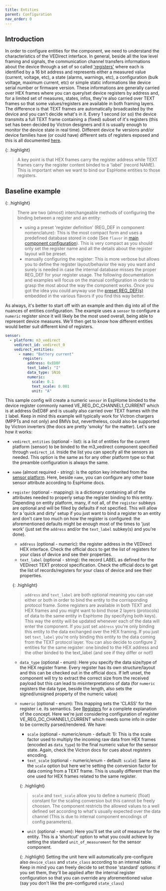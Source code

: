 ```yaml
---
title: Entities
parent: Configuration
nav_order: 0
---
```


## Introduction

In order to configure entities for the component, we need to understand the characteristics of the VEDirect interface. In general, beside all the low level framing and signals, the communication channel transfers informations about the device through a set of so called ['registers'](Registers) where each is identified by a 16 bit address and represents either a measured value (current, voltage, etc), a state (alarms, warnings, etc), a configuration (bulk voltage, maximum current, etc) or simple static informations like device serial number or firmware version.
These informations are generally carried over HEX frames where you can query/set device registers by address and, for a limited set of measures, states, infos, they're also carried over TEXT frames so that some values/registers are available in both framing layers. The difference is that TEXT frames are automatically broadcasted by the device and you can't decide what's in it. Every 1 second (or so) the device transmits a full TEXT frame containing a (fixed) subset of it's registers (this set has been decided by Victron designers and it is usually enough to monitor the device state in real time). Different device fw versions and/or device families have (or could have) different sets of registers exposed and this is all documented [here](https://www.victronenergy.com/upload/documents/VE.Direct-Protocol-3.33.pdf).

{: .highlight}

> A key point is that HEX frames carry the register address while TEXT frames carry the register content binded to a 'label' (record NAME). This is important when we want to bind our EspHome entities to those registers.

## Baseline example

{: .highlight}

> There are two (almost) interchangeable methods of configuring the binding between a register and an entity:
> - using a preset 'register definition' (REG_DEF in component nomenclature): This is the most compact form and uses a predefined database stored in code (See `flavor` in [main component configuration](Configuration)). This is very compact as you should only set the register name and all the details about the register layout will be preset.
> - manually configuring the register: This is more verbose but allows you to define the register layout/behavior the way you want and surely is needed in case the internal database misses the proper REG_DEF for your register usage.
> The following documentation and examples will focus on the manual configuration in order to grasp the most about the way the component works. Once you got the idea you could anyway use the [preset REG_DEF(s)](/configuration/regdefs) embedded in the various flavors if you find this way better.

As always, it's better to start off with an example and then dig into all of the nuances of entities configuration.
The example uses a `sensor` to configure a `numeric` register since it will likely be the most used overall, being able to represent device measures. We'll then get to know how different entities would better suit different kind of registers.

```yaml
sensor:
  - platform: m3_vedirect
    vedirect_id: vedirect_0
    vedirect_entities:
      - name: "Battery current"
        register:
          address: 0xED8F
          text_label: "I"
          data_type: SN16
          numeric:
            scale: 0.1
            text_scale: 0.001
            unit: "A"
```

This sample config will create a numeric `sensor` in EspHome binded to the device register commonly named VE_REG_DC_CHANNEL1_CURRENT which is at address 0xED8F and is usually also carried over TEXT frames with the `I` label. Keep in mind this example will typically work for Victron chargers (MPPTs and not only) and BMVs but, nevertheless, could also be supported by Victron inverters (the docs are pretty 'smoky' for the matter). Let's see how it works:

- `vedirect_entities` (optional - list): is a list of entities for the current platform (sensor) to be binded to the m3_vedirect component specified through `vedirect_id`. Inside the list you can specify all the sensors as needed. This option is the same as for any other platform type so that the preamble configuration is always the same.
- `name` (almost required - string): is the option key inherited from the [sensor platform](https://esphome.io/components/sensor/). Here, beside `name`, you can configure any other base sensor attribute according to EspHome docs.
- `register` (optional - mapping): is a dictionary containing all of the attributes needed to properly setup the register binding to this entity. Depending on entity platform, many, if not all, of the `register` subkeys are optional and will be filled by defaults if not specified. This will allow for a 'quick and dirty' setup if you just want to bind a register to an entity and don't care too much on how the register is configured: the aforementioned defaults might be enough most of the times to 'just work' (just set the `address` and/or the `text_label` subkey(s) and you're done).

  - `address` (optional - numeric): the register address in the VEDirect HEX interface. Check the official docs to get the list of registers for your class of device and see their properties.
  - `text_label` (optional - string): the record LABEL as defined for the VEDirect TEXT protocol specification. Check the official docs to get the list of records/registers for your class of device and see their properties.

  {: .highlight}

  > `address` and `text_label` are both optional meaning you can use either or both in order to bind the entity to the corrisponding protocol frame. Some registers are available in both TEXT and HEX frames and you might want to bind those 2 layers (protocols) of data to the same entity in EspHome (by specifying both keys). This way the entity will be updated whenever each of the data will enter the component. If you just set `address` you're only binding this entity to the data exchanged over the HEX framing. If you just set `text_label` you're only binding this entity to the data coming from the TEXT protocol layer. You can also decide to configure 2 entities for the same register: one binded to the HEX address and the other binded to the text_label (and see if they differ or not!)

  - `data_type` (optional - enum): Here you specify the data size/type of the HEX register frame. Every register has its own structure/layout and this can be checked out in the official docs. If left unset, the component will try to extract the correct size from the received payload but this can lead to misinterpretations of data (for `numeric` registers the data type, beside the length, also sets the signed/unsigned property of the numeric value)
  - `numeric` (optional - enum): This mapping sets the 'CLASS' for the register i.e. its semantics. See [Registers](Registers) for a complete explanation of the concept. Here we're just considering configuration of register VE_REG_DC_CHANNEL1_CURRENT which needs some info in order to be correctly parsed/rendered. We have:

    - `scale` (optional - numeric/enum - default: 1): This is the scale factor used to multiply the incoming raw data from HEX frames (encoded as `data_type`) to the final numeric value for the sensor state. Again, check the Victron docs for cues about registers encoding.
    - `text_scale` (optional - numeric/enum - default: `scale`): Same as the `scale` option but here we're setting the conversion factor for data coming from a TEXT frame. This is usually different than the one used for HEX frames related to the same register.

    {: .highlight}

    > `scale` and `text_scale` allow you to define a numeric (float) constant for the scaling conversion but this cannot be freely choosen. The component restricts the allowed values to a well defined set according to what's usually expected over the data channel (This is due to internal component encodings of config parameters).

    - `unit` (optional - enum): Here you'll set the unit of measure for the entity. This is a 'shortcut' option to what you could achieve by setting the standard `unit_of_measurement` for the sensor component.

    {: .highlight}
    Setting the unit here will automatically pre-configure also `device_class` and `state_class` according to an internal table. Keep in mind you can freely decide to set those 'standard' options: if you set them, they'll be applied after the internal register configuration so that you can override any aforementioned value (say you don't like the pre-configured `state_class`)
